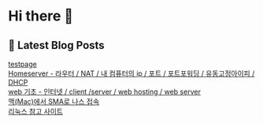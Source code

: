 # Hi there 👋

## 📕 Latest Blog Posts

<a href=https://yueliang-front-end.tistory.com/8>testpage</a></br><a href=https://yueliang-front-end.tistory.com/7>Homeserver - 라우터 / NAT / 내 컴퓨터의 ip / 포트 / 포트포워딩 / 유동고정아이피 / DHCP</a></br><a href=https://yueliang-front-end.tistory.com/6>web 기초 - 인터넷 / client /server / web hosting / web server</a></br><a href=https://yueliang-front-end.tistory.com/5>맥(Mac)에서 SMA로 나스 접속</a></br><a href=https://yueliang-front-end.tistory.com/4>리눅스 참고 사이트</a></br>